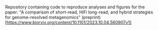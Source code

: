Repository containing code to reproduce analyses and figures for the paper: "A comparison of short-read, HiFi long-read, and hybrid strategies for genome-resolved metagenomics" 
(preprint)[https://www.biorxiv.org/content/10.1101/2023.10.04.560907v1]
